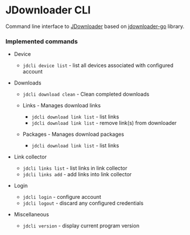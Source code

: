 # JDownloader CLI

Command line interface to [JDownloader](https://jdownloader.org/) based
on [jdownloader-go](https://github.com/rkosegi/jdownloader-go) library.

### Implemented commands

- Device
    - `jdcli device list` - list all devices associated with configured account


- Downloads
    - `jdcli download clean` - Clean completed downloads

    - Links - Manages download links
        - `jdcli download link list` - list links
        - `jdcli download link list` - remove link(s) from downloader

    - Packages - Manages download packages
        - `jdcli download link list` - list links


- Link collector
    - `jdcli links list` - list links in link collector
    - `jdcli links add` - add links into link collector


- Login
    - `jdcli login` - configure account
    - `jdcli logout` - discard any configured credentials

- Miscellaneous
    - `jdcli version` - display current program version
